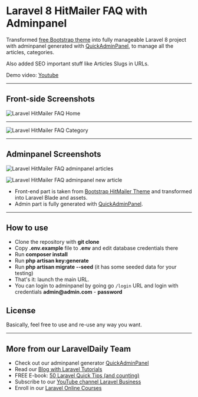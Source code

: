 # Laravel 8 HitMailer FAQ with Adminpanel

Transformed [free Bootstrap theme](https://github.com/sunnyg1210/bootstrapKnowledgeBaseTheme) into fully manageable Laravel 8 project with adminpanel generated with [QuickAdminPanel](https://quickadminpanel.com), 
to manage all the articles, categories.

Also added SEO important stuff like Articles Slugs in URLs.

Demo video: [Youtube](https://www.youtube.com/watch?v=S2RRJqqvHEI)

- - - - -

## Front-side Screenshots 

![Laravel HitMailer FAQ Home](https://laraveldaily.com/wp-content/uploads/2019/10/Screen-Shot-2019-10-16-at-6.25.56-PM.png)

- - - - -

![Laravel HitMailer FAQ Category](https://laraveldaily.com/wp-content/uploads/2019/10/Screen-Shot-2019-10-16-at-6.26.09-PM.png)

- - - - -

## Adminpanel Screenshots

![Laravel HitMailer FAQ adminpanel articles](https://laraveldaily.com/wp-content/uploads/2019/10/Screen-Shot-2019-10-16-at-6.26.58-PM.png)

![Laravel HitMailer FAQ adminpanel new article](https://laraveldaily.com/wp-content/uploads/2019/10/Screen-Shot-2019-10-16-at-6.27.12-PM.png)

- Front-end part is taken from [Bootstrap HitMailer Theme](https://github.com/sunnyg1210/bootstrapKnowledgeBaseTheme) and transformed into Laravel Blade and assets.
- Admin part is fully generated with [QuickAdminPanel](https://2019.quickadminpanel.com).

---

## How to use

- Clone the repository with __git clone__
- Copy __.env.example__ file to __.env__ and edit database credentials there
- Run __composer install__
- Run __php artisan key:generate__
- Run __php artisan migrate --seed__ (it has some seeded data for your testing)
- That's it: launch the main URL. 
- You can login to adminpanel by going go `/login` URL and login with credentials __admin@admin.com__ - __password__

## License

Basically, feel free to use and re-use any way you want.

---

## More from our LaravelDaily Team

- Check out our adminpanel generator [QuickAdminPanel](https://quickadminpanel.com)
- Read our [Blog with Laravel Tutorials](https://laraveldaily.com)
- FREE E-book: [50 Laravel Quick Tips (and counting)](https://laraveldaily.com/free-e-book-40-laravel-quick-tips-and-counting/)
- Subscribe to our [YouTube channel Laravel Business](https://www.youtube.com/channel/UCTuplgOBi6tJIlesIboymGA)
- Enroll in our [Laravel Online Courses](https://laraveldaily.teachable.com/)
